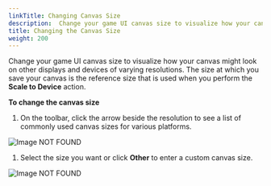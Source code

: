 ```yaml
---
linkTitle: Changing Canvas Size
description:  Change your game UI canvas size to visualize how your canvas might look on other displays and devices of varying resolutions in Open 3D Engine. 
title: Changing the Canvas Size
weight: 200
---
```


Change your game UI canvas size to visualize how your canvas might look on other displays and devices of varying resolutions. The size at which you save your canvas is the reference size that is used when you perform the **Scale to Device** action.

**To change the canvas size**

1. On the toolbar, click the arrow beside the resolution to see a list of commonly used canvas sizes for various platforms.

![Image NOT FOUND](/images/user-guide/interactivity/user-interface/editor/ui-canvas-change-size.png)

1. Select the size you want or click **Other** to enter a custom canvas size.

![Image NOT FOUND](/images/user-guide/interactivity/user-interface/editor/ui-canvas-select-size.png)

